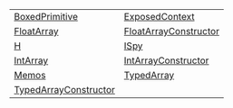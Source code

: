 |                                                                           |                                                                           |
| ------------------------------------------------------------------------- | ------------------------------------------------------------------------- |
| [BoxedPrimitive](/testing/typealias/util/boxedprimitive.md)               | [ExposedContext](/testing/typealias/mocks/exposedcontext.md)              |
| [FloatArray](/testing/typealias/util/floatarray.md)                       | [FloatArrayConstructor](/testing/typealias/util/floatarrayconstructor.md) |
| [H](/testing/typealias/h/h.md)                                            | [ISpy](/testing/typealias/util/ispy.md)                                   |
| [IntArray](/testing/typealias/util/intarray.md)                           | [IntArrayConstructor](/testing/typealias/util/intarrayconstructor.md)     |
| [Memos](/testing/typealias/comparison/memos.md)                           | [TypedArray](/testing/typealias/util/typedarray.md)                       |
| [TypedArrayConstructor](/testing/typealias/util/typedarrayconstructor.md) |                                                                           |